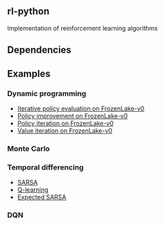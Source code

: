 ## rl-python

Implementation of reinforcement learning algorithms

## Dependencies


## Examples

### Dynamic programming

- <a href="apps/iterative_policy_evaluation_frozen_lake.py">Iterative policy evaluation on FrozenLake-v0</a>
- <a href="apps/policy_improvement_frozen_lake.py">Policy improvement on FrozenLake-v0</a>
- <a href="apps/policy_iteration_frozen_lake.py">Policy iteration on FrozenLake-v0</a>
- <a href="apps/value_iteration_frozen_lake.py">Value iteration on FrozenLake-v0</a>

### Monte Carlo

### Temporal differencing

- <a href="#">SARSA </a> 
- <a href="#">Q-learning  </a> 
- <a href="#">Expected SARSA  </a> 


### DQN


